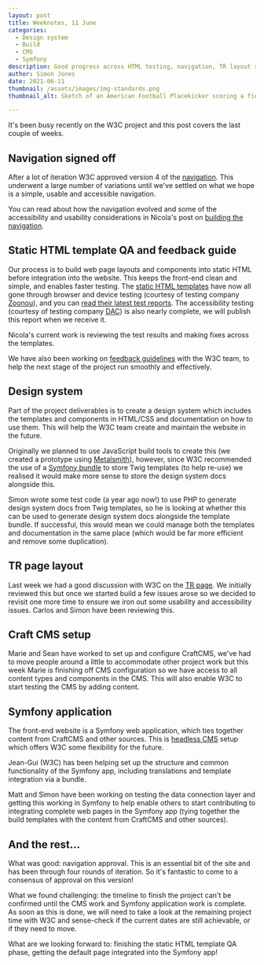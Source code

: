 ```yaml
---
layout: post
title: Weeknotes, 11 June
categories:
  - Design system
  - Build
  - CMS
  - Symfony
description: Good progress across HTML testing, navigation, TR layout review and Symfony app development   
author: Simon Jones
date: 2021-06-11
thumbnail: /assets/images/img-standards.png
thumbnail_alt: Sketch of an American Football Placekicker scoring a field goal. The football shows the W3C logo. 'Standards' is written in the end zone.

---
```


It's been busy recently on the W3C project and this post covers the last couple of weeks.

## Navigation signed off

After a lot of iteration W3C approved version 4 of the [navigation](https://w3c-dev.studio24.dev/navigation-v4/index.html). 
This underwent a large number of variations until we've settled on what we hope is a simple, usable and accessible navigation.

You can read about how the navigation evolved and some of the accessibility and usability considerations in Nicola's 
post on [building the navigation](/posts/building-the-main-navigation/).

## Static HTML template QA and feedback guide

Our process is to build web page layouts and components into static HTML before integration into the website. This keeps 
the front-end clean and simple, and enables faster testing. The [static HTML 
templates](https://w3c-dev.studio24.dev/) have now all gone through browser and device testing (courtesy of 
testing company [Zoonou](https://zoonou.com/)), and you can [read their latest test reports](/updates/compatibility-round2-test-results/). The accessibility testing (courtesy of testing company [DAC](digitalaccessibilitycentre.org/)) is also nearly complete, we will publish this report when we receive it.

Nicola's current work is reviewing the test results and making fixes across the templates. 

We have also been working on [feedback guidelines](/updates/feedback-guide/) with the W3C team, to help the next stage of the project run smoothly and effectively. 

## Design system

Part of the project deliverables is to create a design system which includes the templates and components in HTML/CSS and 
documentation on how to use them. This will help the W3C team create and maintain the website in the future.

Originally we planned to use JavaScript build tools to create this (we created a prototype using [Metalsmith](https://metalsmith.io/)), 
however, since W3C recommended the use of a [Symfony bundle](https://symfony.com/doc/current/bundles.html) to store Twig templates (to help re-use)
we realised it would make more sense to store the design system docs alongside this.

Simon wrote some test code (a year ago now!) to use PHP to generate design system docs from Twig templates, so he is looking 
at whether this can be used to generate design system docs alongside the template bundle. If successful, this would mean 
we could manage both the templates and documentation in the same place (which would be far more efficient and remove 
some duplication). 

## TR page layout

Last week we had a good discussion with W3C on the [TR page](https://www.w3.org/TR/). We initially reviewed this but once 
we started build a few issues arose so we decided to revisit one more time to ensure we iron out some usability and 
accessibility issues. Carlos and Simon have been reviewing this.

## Craft CMS setup

Marie and Sean have worked to set up and configure CraftCMS, we've had to move people around a little to accommodate other 
project work but this week Marie is finishing off CMS configuration so we have access to all content 
types and components in the CMS. This will also enable W3C to start testing the CMS by adding content.

## Symfony application

The front-end website is a Symfony web application, which ties together content from CraftCMS and other sources. This is 
[headless CMS](https://w3c.studio24.net/updates/headless-cms/) setup which offers W3C some flexibility for the future.

Jean-Gui (W3C) has been helping set up the structure and common functionality of the Symfony app, including 
translations and template integration via a bundle. 

Matt and Simon have been working on testing the data connection layer and getting this working in Symfony to help enable 
others to start contributing to integrating complete web pages in the Symfony app (tying together the build templates 
with the content from CraftCMS and other sources).

## And the rest...

What was good: navigation approval. This is an essential bit of the site and has been through four rounds of iteration. So it's fantastic to come to a consensus of approval on this version!

What we found challenging: the timeline to finish the project can't be confirmed until the CMS work and Symfony application work is complete. As soon as this is done, we will need to take a look at the remaining project time with W3C and sense-check if the current dates are still achievable, or if they need to move. 

What are we looking forward to: finishing the static HTML template QA phase, getting the default page integrated into the Symfony app! 

